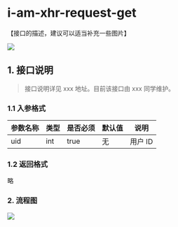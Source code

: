 # i-am-xhr-request-get

【接口的描述，建议可以适当补充一些图片】

![](__STATIC_PATH__/some-describ.png)

## 1. 接口说明

> 接口说明详见 xxx 地址。目前该接口由 xxx 同学维护。

### 1.1 入参格式

| 参数名称 | 类型 | 是否必须 | 默认值 | 说明    |
| -------- | ---- | -------- | ------ | ------- |
| uid      | int  | true     | 无     | 用户 ID |

### 1.2 返回格式

略

### 2. 流程图

![](__STATIC_PATH__/sub/some-workflow.png)
